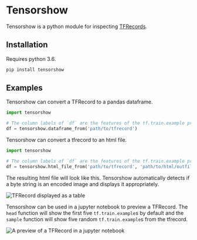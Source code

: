 # Tensorshow

Tensorshow is a python module for inspecting [TFRecords](https://www.tensorflow.org/api_guides/python/reading_data#file_formats).

## Installation

Requires python 3.6.

```bash
pip install tensorshow
```

## Examples

Tensorshow can convert a TFRecord to a pandas dataframe.

```python
import tensorshow

# The column labels of `df` are the features of the tf.train.example protobufs.
df = tensorshow.dataframe_from('path/to/tfrecord')
```
<!---
Tensorshow can be used as a command line utility. It will convert a tfrecord to an html file on the command line.

```bash
python tensorshow --tfrecord=/Users/joel/train.tfrecord --html-file=Users/joel/out.html
```

Images stored as byte strings will be automatically detected and displayed as images rather than text. The `out.html` file looks like this when you open it with a browser.
--->

Tensorshow can convert a tfrecord to an html file.

```python
import tensorshow

# The column labels of `df` are the features of the tf.train.example protobufs.
df = tensorshow.html_file_from('path/to/tfrecord', 'path/to/html/outfile', limit=100)
```

The resulting html file will look like this. Tensorshow automatically detects if a byte string is an encoded image and displays it appropriately.

![TFRecord displayed as a table](http://www.joellaity.com/img/html_tensorshow_example.png)


Tensorshow can be used in a jupyter notebook to preview a TFRecord. The `head` function will show the first five `tf.train.example`s by default and the `sample` function will show five random `tf.train.example`s from the tfrecord.

![A preview of a TFRecord in a jupyter notebook](http://www.joellaity.com/img/nb_tensorshow_example.png)
